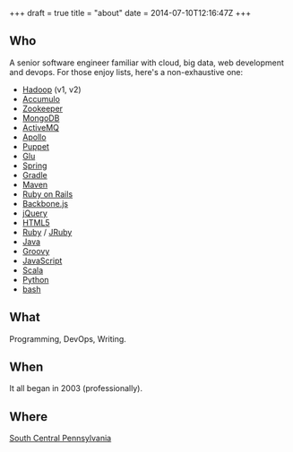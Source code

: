+++
draft = true
title = "about"
date = 2014-07-10T12:16:47Z
+++

## Who

A senior software engineer familiar with cloud, big data,
web development and devops. For those enjoy lists, here's a non-exhaustive one:

* [Hadoop](http://hadoop.apache.org/) (v1, v2)
* [Accumulo](http://accumulo.apache.org/)
* [Zookeeper](http://zookeeper.apache.org/)
* [MongoDB](http://www.mongodb.org/)
* [ActiveMQ](http://activemq.apache.org/)
* [Apollo](http://activemq.apache.org/apollo/)
* [Puppet](http://puppetlabs.com/)
* [Glu](https://github.com/pongasoft/glu)
* [Spring](http://spring.io/)
* [Gradle](http://www.gradle.org/)
* [Maven](http://maven.apache.org/)
* [Ruby on Rails](http://rubyonrails.org/)
* [Backbone.js](http://backbonejs.org/)
* [jQuery](http://jquery.com/)
* [HTML5](http://docs.webplatform.org/wiki/html)
* [Ruby](https://www.ruby-lang.org) / [JRuby](http://jruby.org/)
* [Java](http://www.oracle.com/us/technologies/java/overview/index.html)
* [Groovy](http://groovy-lang.org/)
* [JavaScript](http://docs.webplatform.org/wiki/javascript)
* [Scala](http://www.scala-lang.org/)
* [Python](https://www.python.org/)
* [bash](http://www.gnu.org/software/bash/)

## What

Programming, DevOps, Writing.

## When

It all began in 2003 (professionally).

## Where

[South Central Pennsylvania](http://en.wikipedia.org/wiki/South_Central_Pennsylvania)
